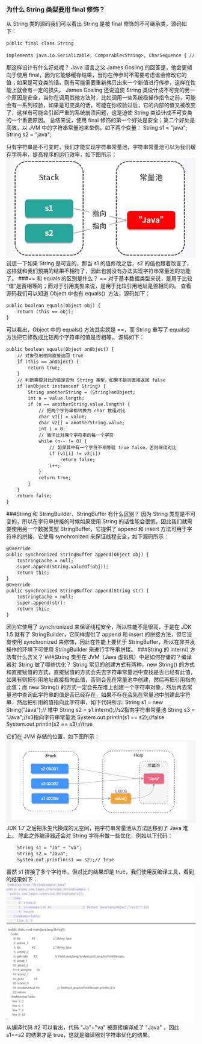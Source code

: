 ### 为什么 String 类型要用 final 修饰？
从 String 类的源码我们可以看出 String 是被 final 修饰的不可继承类，源码如下：

    public final class String 
        implements java.io.Serializable, Comparable<String>, CharSequence { //...... }

那这样设计有什么好处呢？
Java 语言之父 James Gosling 的回答是，他会更倾向于使用 final，因为它能够缓存结果，当你在传参时不需要考虑谁会修改它的值；如果是可变类的话，则有可能需要重新拷贝出来一个新值进行传参，这样在性能上就会有一定的损失。
James Gosling 还说迫使 String 类设计成不可变的另一个原因是安全，当你在调用其他方法时，比如调用一些系统级操作指令之前，可能会有一系列校验，如果是可变类的话，可能在你校验过后，它的内部的值又被改变了，这样有可能会引起严重的系统崩溃问题，这是迫使 String 类设计成不可变类的一个重要原因。
总结来说，使用 final 修饰的第一个好处是安全；第二个好处是高效，以 JVM 中的字符串常量池来举例，如下两个变量：
String s1 = "java";
String s2 = "java";

只有字符串是不可变时，我们才能实现字符串常量池，字符串常量池可以为我们缓存字符串，提高程序的运行效率，如下图所示：
    ![](./stage01/images/final.png)
试想一下如果 String 是可变的，那当 s1 的值修改之后，s2 的值也跟着改变了，这样就和我们预期的结果不相符了，因此也就没有办法实现字符串常量池的功能了。
###== 和 equals 的区别是什么？
== 对于基本数据类型来说，是用于比较 “值”是否相等的；而对于引用类型来说，是用于比较引用地址是否相同的。
查看源码我们可以知道 Object 中也有 equals()  方法，源码如下：

    public boolean equals(Object obj) {
        return (this == obj);
    }

可以看出，Object 中的 equals() 方法其实就是 ==，而 String 重写了 equals() 方法把它修改成比较两个字符串的值是否相等。
源码如下：

    public boolean equals(Object anObject) {
        // 对象引用相同直接返回 true
        if (this == anObject) {
            return true;
        }
        // 判断需要对比的值是否为 String 类型，如果不是则直接返回 false
        if (anObject instanceof String) {
            String anotherString = (String)anObject;
            int n = value.length;
            if (n == anotherString.value.length) {
                // 把两个字符串都转换为 char 数组对比
                char v1[] = value;
                char v2[] = anotherString.value;
                int i = 0;
                // 循环比对两个字符串的每一个字符
                while (n-- != 0) {
                    // 如果其中有一个字符不相等就 true false，否则继续对比
                    if (v1[i] != v2[i])
                        return false;
                    i++;
                }
                return true;
            }
        }
        return false;
    }
###String 和 StringBuilder、StringBuffer 有什么区别？
因为 String 类型是不可变的，所以在字符串拼接的时候如果使用 String 的话性能会很低，因此我们就需要使用另一个数据类型 StringBuffer，它提供了 append 和 insert 方法可用于字符串的拼接，它使用 synchronized 来保证线程安全，如下源码所示：

    @Override
    public synchronized StringBuffer append(Object obj) {
        toStringCache = null;
        super.append(String.valueOf(obj));
        return this;
    }
    @Override
    public synchronized StringBuffer append(String str) {
        toStringCache = null;
        super.append(str);
        return this;
    }
因为它使用了 synchronized 来保证线程安全，所以性能不是很高，于是在 JDK 1.5 就有了 StringBuilder，它同样提供了 append 和 insert 的拼接方法，但它没有使用 synchronized 来修饰，因此在性能上要优于 StringBuffer，所以在非并发操作的环境下可使用 StringBuilder 来进行字符串拼接。
###String 的 intern() 方法有什么含义？
###String 类型在 JVM（Java 虚拟机）中是如何存储的？编译器对 String 做了哪些优化？
String 常见的创建方式有两种，new String() 的方式和直接赋值的方式，直接赋值的方式会先去字符串常量池中查找是否已经有此值，如果有则把引用地址直接指向此值，否则会先在常量池中创建，然后再把引用指向此值；而 new String() 的方式一定会先在堆上创建一个字符串对象，然后再去常量池中查询此字符串的值是否已经存在，如果不存在会先在常量池中创建此字符串，然后把引用的值指向此字符串，如下代码所示:
        String s1 = new String("Java");// 堆中
        String s2 = s1.intern();//s2指向字符串常量池
        String s3 = "Java";//s3指向字符串常量池
        System.out.println(s1 == s2);//false
        System.out.println(s2 == s3);//true

它们在 JVM 存储的位置，如下图所示：
  ![](./stage01/images/str.png)
JDK 1.7 之后把永生代换成的元空间，把字符串常量池从方法区移到了 Java 堆上。
除此之外编译器还会对 String 字符串做一些优化，例如以下代码：

        String s1 = "Ja" + "va";
        String s2 = "Java";
        System.out.println(s1 == s2);// true

虽然 s1 拼接了多个字符串，但对比的结果却是 true，我们使用反编译工具，看到的结果如下：
    ![](./stage01/images/code.png)
从编译代码 #2 可以看出，代码 "Ja"+"va" 被直接编译成了 "Java" ，因此 s1==s2 的结果才是 true，这就是编译器对字符串优化的结果。